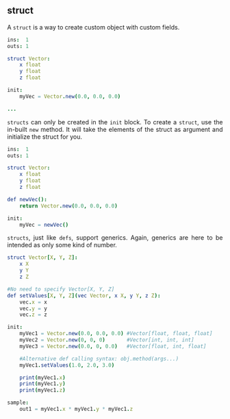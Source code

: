 <div style="text-align: justify">

## struct

A `struct` is a way to create custom object with custom fields. 

```nim
ins:  1
outs: 1

struct Vector:
    x float
    y float
    z float

init:
    myVec = Vector.new(0.0, 0.0, 0.0)

...
```

`structs` can only be created in the `init` block. To create a `struct`, use the in-built `new` method. It will take the elements of the struct as argument and initialize the struct for you.

```nim
ins:  1
outs: 1

struct Vector:
    x float
    y float
    z float

def newVec():
    return Vector.new(0.0, 0.0, 0.0)

init:
    myVec = newVec()

```

`structs`, just like `defs`, support generics. Again, generics are here to be intended as only some kind of number.

```nim
struct Vector[X, Y, Z]:
    x X
    y Y
    z Z

#No need to specify Vector[X, Y, Z]
def setValues[X, Y, Z](vec Vector, x X, y Y, z Z):
    vec.x = x
    vec.y = y
    vec.z = z

init:
    myVec1 = Vector.new(0.0, 0.0, 0.0) #Vector[float, float, float]
    myVec2 = Vector.new(0, 0, 0)       #Vector[int, int, int]
    myVec3 = Vector.new(0.0, 0, 0.0)   #Vector[float, int, float]

    #Alternative def calling syntax: obj.method(args...)
    myVec1.setValues(1.0, 2.0, 3.0)

    print(myVec1.x)
    print(myVec1.y)
    print(myVec1.z)

sample:
    out1 = myVec1.x * myVec1.y * myVec1.z
```

</div>